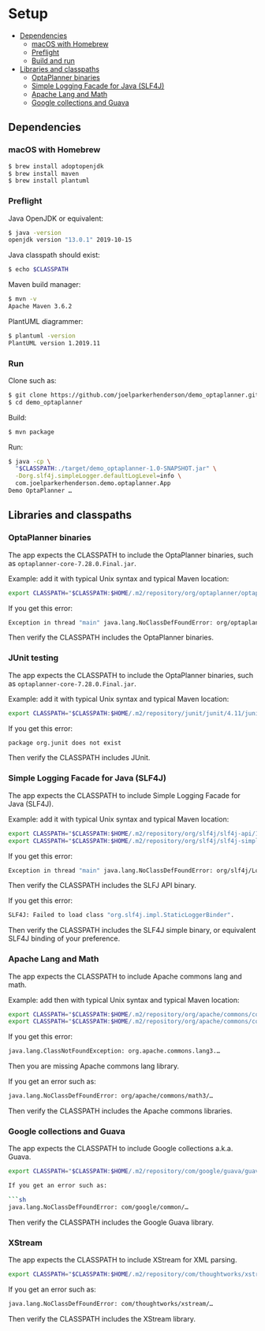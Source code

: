 # Setup

* [Dependencies](#dependencies)
  * [macOS with Homebrew](#macos-with-homebrew)
  * [Preflight](#preflight)
  * [Build and run](#build-and-run)
* [Libraries and classpaths](#libraries-and-classpaths)
  * [OptaPlanner binaries](#optaplanner-binaries)
  * [Simple Logging Facade for Java (SLF4J)](#simple-logging-facade-for-java-slf4j)
  * [Apache Lang and Math](#apache-lang-and-math)
  * [Google collections and Guava](#google-collections-and-guava)


## Dependencies


### macOS with Homebrew

```sh
$ brew install adoptopenjdk
$ brew install maven
$ brew install plantuml
```


### Preflight

Java OpenJDK or equivalent:

```sh
$ java -version
openjdk version "13.0.1" 2019-10-15
```

Java classpath should exist:

```sh
$ echo $CLASSPATH
```

Maven build manager:

```sh
$ mvn -v
Apache Maven 3.6.2
```

PlantUML diagrammer:

```sh
$ plantuml -version
PlantUML version 1.2019.11
```



### Run

Clone such as:

```sh
$ git clone https://github.com/joelparkerhenderson/demo_optaplanner.git
$ cd demo_optaplanner
```

Build:

```sh
$ mvn package
```

Run:

```sh
$ java -cp \
  "$CLASSPATH:./target/demo_optaplanner-1.0-SNAPSHOT.jar" \
  -Dorg.slf4j.simpleLogger.defaultLogLevel=info \
  com.joelparkerhenderson.demo.optaplanner.App
Demo OptaPlanner …
```


## Libraries and classpaths


### OptaPlanner binaries

The app expects the CLASSPATH to include the OptaPlanner binaries, such as `optaplanner-core-7.28.0.Final.jar`.

Example: add it with typical Unix syntax and typical Maven location:

```sh
export CLASSPATH="$CLASSPATH:$HOME/.m2/repository/org/optaplanner/optaplanner-core/7.28.0.Final/optaplanner-core-7.28.0.Final.jar"
```

If you get this error:

```sh
Exception in thread "main" java.lang.NoClassDefFoundError: org/optaplanner/core/api/solver/SolverFactory
```

Then verify the CLASSPATH includes the OptaPlanner binaries.


### JUnit testing

The app expects the CLASSPATH to include the OptaPlanner binaries, such as `optaplanner-core-7.28.0.Final.jar`.

Example: add it with typical Unix syntax and typical Maven location:

```sh
export CLASSPATH="$CLASSPATH:$HOME/.m2/repository/junit/junit/4.11/junit-4.11.jar"
```

If you get this error:

```sh
package org.junit does not exist
```

Then verify the CLASSPATH includes JUnit.


### Simple Logging Facade for Java (SLF4J)

The app expects the CLASSPATH to include Simple Logging Facade for Java (SLF4J).

Example: add it with typical Unix syntax and typical Maven location:

```sh
export CLASSPATH="$CLASSPATH:$HOME/.m2/repository/org/slf4j/slf4j-api/1.7.26/slf4j-api-1.7.26.jar"
export CLASSPATH="$CLASSPATH:$HOME/.m2/repository/org/slf4j/slf4j-simple/1.7.26/slf4j-simple-1.7.26.jar"
```

If you get this error:

```sh
Exception in thread "main" java.lang.NoClassDefFoundError: org/slf4j/LoggerFactory
```

Then verify the CLASSPATH includes the SLFJ API binary.

If you get this error:

```sh
SLF4J: Failed to load class "org.slf4j.impl.StaticLoggerBinder".
```

Then verify the CLASSPATH includes the SLF4J simple binary, or equivalent SLF4J binding of your preference.


### Apache Lang and Math

The app expects the CLASSPATH to include Apache commons lang and math.

Example: add then with typical Unix syntax and typical Maven location:

```sh
export CLASSPATH="$CLASSPATH:$HOME/.m2/repository/org/apache/commons/commons-lang3/3.8.1/commons-lang3-3.8.1.jar"
export CLASSPATH="$CLASSPATH:$HOME/.m2/repository/org/apache/commons/commons-math3/3.4.1/commons-math3-3.4.1.jar"
```

If you get this error:

```sh
java.lang.ClassNotFoundException: org.apache.commons.lang3.…
```

Then you are missing Apache commons lang library.

If you get an error such as:

```sh
java.lang.NoClassDefFoundError: org/apache/commons/math3/…
```

Then verify the CLASSPATH includes the Apache commons libraries.


### Google collections and Guava

The app expects the CLASSPATH to include Google collections a.k.a. Guava.

```sh
export CLASSPATH="$CLASSPATH:$HOME/.m2/repository/com/google/guava/guava/25.0-jre/guava-25.0-jre.jar"

If you get an error such as:

```sh
java.lang.NoClassDefFoundError: com/google/common/…
```

Then verify the CLASSPATH includes the Google Guava library.


### XStream

The app expects the CLASSPATH to include XStream for XML parsing.

```sh
export CLASSPATH="$CLASSPATH:$HOME/.m2/repository/com/thoughtworks/xstream/xstream/1.4.11.1/xstream-1.4.11.1.jar"
```

If you get an error such as:

```sh
java.lang.NoClassDefFoundError: com/thoughtworks/xstream/…
```

Then verify the CLASSPATH includes the XStream library.

